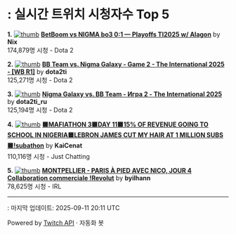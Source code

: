 # : 실시간 트위치 시청자수 Top 5

**1.** [![thumb](https://static-cdn.jtvnw.net/previews-ttv/live_user_nix-320x180.jpg)](https://twitch.tv/Nix)
**[BetBoom vs NIGMA bo3 0:1 — Playoffs TI2025 w/ Alagon](https://twitch.tv/Nix)** by **Nix**<br>174,879명 시청  - Dota 2

**2.** [![thumb](https://static-cdn.jtvnw.net/previews-ttv/live_user_dota2ti-320x180.jpg)](https://twitch.tv/dota2ti)
**[BB Team vs. Nigma Galaxy - Game 2 - The International 2025 - [WB R1]](https://twitch.tv/dota2ti)** by **dota2ti**<br>125,271명 시청  - Dota 2

**3.** [![thumb](https://static-cdn.jtvnw.net/previews-ttv/live_user_dota2ti_ru-320x180.jpg)](https://twitch.tv/dota2ti_ru)
**[Nigma Galaxy vs. BB Team - Игра 2 - The International 2025](https://twitch.tv/dota2ti_ru)** by **dota2ti_ru**<br>125,194명 시청  - Dota 2

**4.** [![thumb](https://static-cdn.jtvnw.net/previews-ttv/live_user_kaicenat-320x180.jpg)](https://twitch.tv/KaiCenat)
**[🟦MAFIATHON 3🟦DAY 11🟦15% OF REVENUE GOING TO SCHOOL IN NIGERIA🟦LEBRON JAMES CUT MY HAIR AT 1 MILLION SUBS🟦!subathon](https://twitch.tv/KaiCenat)** by **KaiCenat**<br>110,116명 시청  - Just Chatting

**5.** [![thumb](https://static-cdn.jtvnw.net/previews-ttv/live_user_byilhann-320x180.jpg)](https://twitch.tv/byilhann)
**[MONTPELLIER - PARIS À PIED AVEC NICO, JOUR 4 Collaboration commerciale !Revolut](https://twitch.tv/byilhann)** by **byilhann**<br>78,625명 시청  - IRL


---
: 마지막 업데이트: 2025-09-11 20:11 UTC

Powered by [Twitch API](https://dev.twitch.tv/docs/api/reference) · 자동화 봇